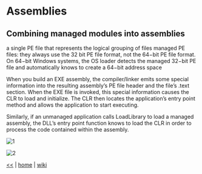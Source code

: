 # Assemblies

## Combining managed modules into assemblies

a single PE file that represents the logical grouping of files managed PE files: they always use the 32 bit PE file format, not the 64−bit PE file format. On 64−bit Windows systems, the OS loader detects the managed 32−bit PE file and automatically knows to create a 64−bit address space


When you build an EXE assembly, the compiler/linker emits some special information into the resulting assembly’s PE file header and the file’s .text section. When the EXE file is invoked, this special information causes the CLR to load and initialize. The CLR then locates the application’s entry point method and allows the application to start executing. 

Similarly, if an unmanaged application calls LoadLibrary to load a managed assembly, the DLL’s entry point function knows to load the CLR in order to process the code contained within the assembly.

![1](https://6ebcoa.by3302.livefilestore.com/y3msInvUWYmlQWTfxO2xXQ3gg-4tPwdAT__cxyivXLPgn5HS_GhMsWvEpXnfKgpt1_qvWslKAJH8Dq9OPzYKo7ChYdQZTYgd9N40ugZ_dl-Z-GX2zvdKxQLYsPOKD---WdlI0M0d0VMvO1q7DIMr9G6hjK_JS4GDj28IkuT9hnswps?width=787&height=378&cropmode=none)

![2](https://fpnlua.by3302.livefilestore.com/y3mzvjADQSazTtbUSSZ1fr4NVUlrfjwjgcXUCb79t_wNoohxRx8SjrNrqbSdqFwR3jEmz7NGih7vXqwWHMndDFHs6XzF9C4FWRftCE0zA-SMBykCQDMUvpvKNepAhPyo29p1czf4x17Hd21CxPBWQM3il2QYEu3WcotBPaIGbJ3nyQ?width=819&height=644&cropmode=none)


[<<](../csdotnet.md) 
|
[home](../README.md) 
| 
[wiki](https://github.com/illegitimis/Tutorial/wiki) 
